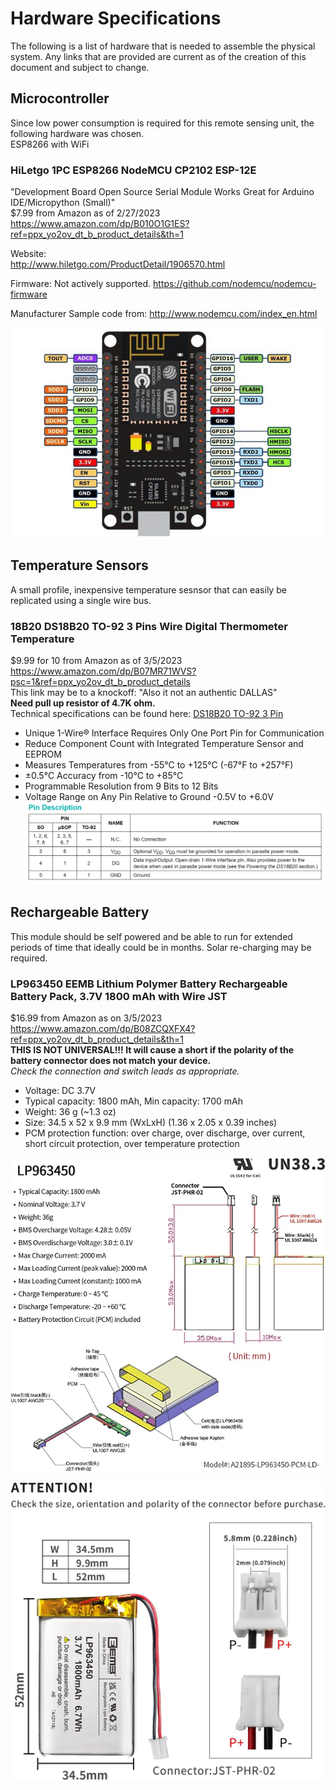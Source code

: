 # Hardware Specifications
The following is a list of hardware that is needed to assemble the physical system. Any links that are provided are current as of the creation of this document and subject to change. 

## Microcontroller
Since low power consumption is required for this remote sensing unit, the following hardware was chosen.  
ESP8266 with WiFi  
### HiLetgo 1PC ESP8266 NodeMCU CP2102 ESP-12E ###  
"Development Board Open Source Serial Module Works Great for Arduino IDE/Micropython (Small)"  
$7.99 from Amazon as of 2/27/2023  
https://www.amazon.com/dp/B010O1G1ES?ref=ppx_yo2ov_dt_b_product_details&th=1  

Website:  
http://www.hiletgo.com/ProductDetail/1906570.html  

Firmware:  Not actively supported.
https://github.com/nodemcu/nodemcu-firmware  

Manufacturer Sample code from: http://www.nodemcu.com/index_en.html   

![ESP8266 NodeMCU CP2102 ESP-12E Pins](Specification_Dcouments/NodeMCU-ESP8266-Pinout.jpg "ESP8266 NodeMCU CP2102 ESP-12E Pins")

## Temperature Sensors  
A small profile, inexpensive temperature sesnsor that can easily be replicated using a single wire bus.
### 18B20 DS18B20 TO-92 3 Pins Wire Digital Thermometer Temperature ###  
 $9.99 for 10 from Amazon as of 3/5/2023  
 https://www.amazon.com/dp/B07MR71WVS?psc=1&ref=ppx_yo2ov_dt_b_product_details  
 This link may be to a knockoff: "Also it not an authentic DALLAS"  
 __Need pull up resistor of 4.7K ohm.__  
Technical specifications can be found here: [DS18B20 TO-92 3 Pin](Specification_Dcouments/604-00070-DS18B20-Manufacturer-Datasheet.pdf)
- Unique 1-Wire® Interface Requires Only One Port
Pin for Communication  
- Reduce Component Count with Integrated
Temperature Sensor and EEPROM  
- Measures Temperatures from -55°C to +125°C (-67°F to +257°F)  
- ±0.5°C Accuracy from -10°C to +85°C  
- Programmable Resolution from 9 Bits to 12 Bits  
- Voltage Range on Any Pin Relative to Ground -0.5V to +6.0V  
![DS18B20 TO-92 3 Pins](Specification_Dcouments/DS18B20-TO-92_pins.jpg "DS18B20 TO-92 3 Pins")  
  
## Rechargeable Battery  
This module should be self powered and be able to run for extended periods of time that ideally could be in months. Solar re-charging may be required.  
### LP963450 EEMB Lithium Polymer Battery Rechargeable Battery Pack, 3.7V 1800 mAh with Wire JST ###
$16.99 from Amazon as on 3/5/2023  
https://www.amazon.com/dp/B08ZCQXFX4?ref=ppx_yo2ov_dt_b_product_details&th=1  
__THIS IS NOT UNIVERSAL!!! It will cause a short if the polarity of the battery connector does not match your device.__  
_Check the connection and switch leads as appropriate._  
* Voltage: DC 3.7V  
* Typical capacity: 1800 mAh, Min capacity: 1700 mAh  
*  Weight: 36 g  (~1.3 oz)
* Size: 34.5 x 52 x 9.9 mm (WxLxH) (1.36 x 2.05 x 0.39 inches)  
* PCM protection function: over charge, over discharge, over current, short circuit protection, over temperature protection  

![Battery Specifications](Specification_Dcouments/71Fxr+4uA-L._AC_SX679_.jpg "LP963450 Specifications")  
  
![Battery Dimensions](Specification_Dcouments/61d6W+f6iIL._AC_SL1500_.jpg "LP963450 Dimensions") 

